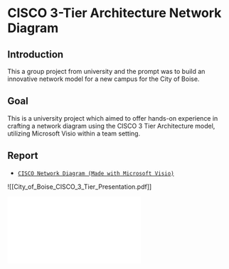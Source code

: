 # CISCO 3-Tier Architecture Network Diagram

## Introduction

This a group project from university and the prompt was to build an innovative network model for a new campus for the City of Boise.

## Goal

This is a university project which aimed to offer hands-on experience in crafting a network diagram using the CISCO 3 Tier Architecture model, utilizing Microsoft Visio within a team setting.

## Report

* [`CISCO Network Diagram (Made with Microsoft Visio)`](https://github.com/sammig6i/city_of_boise_cisco_3tier_network/blob/main/cisco_3_layer_network_model.pdf)

![[City_of_Boise_CISCO_3_Tier_Presentation.pdf]]

<object 
data="./City_of_Boise_CISCO_3_Tier_Presentation.pdf" 
width="800"
height="800"
type="application/pdf">
<embed src="./City_of_Boise_CISCO_3_Tier_Presentation.pdf">
</embed>
</object>
